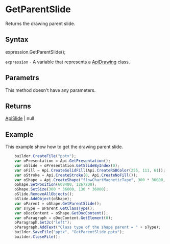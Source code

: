 # GetParentSlide

Returns the drawing parent slide.

## Syntax

expression.GetParentSlide();

`expression` - A variable that represents a [ApiDrawing](../ApiDrawing.md) class.

## Parametrs

This method doesn't have any parameters.

## Returns

[ApiSlide](../../ApiSlide/ApiSlide.md) &#124; null


## Example

This example show how to get the drawing parent slide.

```javascript
	builder.CreateFile("pptx");
	var oPresentation = Api.GetPresentation();
	var oSlide = oPresentation.GetSlideByIndex(0);
	var oFill = Api.CreateSolidFill(Api.CreateRGBColor(255, 111, 61));
	var oStroke = Api.CreateStroke(0, Api.CreateNoFill());
	var oShape = Api.CreateShape("flowChartMagneticTape", 300 * 36000, 130 * 36000, oFill, oStroke);
	oShape.SetPosition(608400, 1267200);
	oShape.SetSize(300 * 36000, 130 * 36000);
	oSlide.RemoveAllObjects();
	oSlide.AddObject(oShape);
	var oParent = oShape.GetParentSlide();
	var sType = oParent.GetClassType();
	var oDocContent = oShape.GetDocContent();
	var oParagraph = oDocContent.GetElement(0);
	oParagraph.SetJc("left");
	oParagraph.AddText("Class type of the shape parent = " + sType);
	builder.SaveFile("pptx", "GetParentSlide.pptx");
	builder.CloseFile();
```